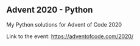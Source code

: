 ## Advent 2020 - Python
My Python solutions for Advent of Code 2020

Link to the event: https://adventofcode.com/2020/

